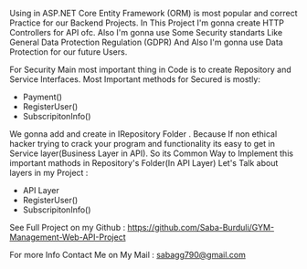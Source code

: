 Using in ASP.NET Core Entity Framework (ORM) is most popular and correct Practice for our Backend Projects. In This Project I'm gonna create HTTP Controllers for API ofc. Also I'm gonna use Some Security standarts Like General Data Protection Regulation (GDPR) And Also I'm gonna use Data Protection for our future Users.

For Security Main most important thing in Code is to create Repository and Service Interfaces. Most Important methods for Secured is mostly:
<ul>
  <li>Payment()</li>
  <li>RegisterUser()</li>
  <li> SubscripitonInfo()</li>
</ul>


We gonna add and create in IRepository Folder . Because If non ethical hacker trying to crack your program and functionality its easy to get in Service layer(Business Layer in API). So its Common Way to Implement this important mathods in Repository's Folder(In API Layer)
Let's Talk about layers in my Project :

<ul>
  <li>API Layer</li>
  <li>RegisterUser()</li>
  <li> SubscripitonInfo()</li>
</ul>

See Full Project on my Github : https://github.com/Saba-Burduli/GYM-Management-Web-API-Project

For more Info Contact Me on My Mail : sabagg790@gmail.com
